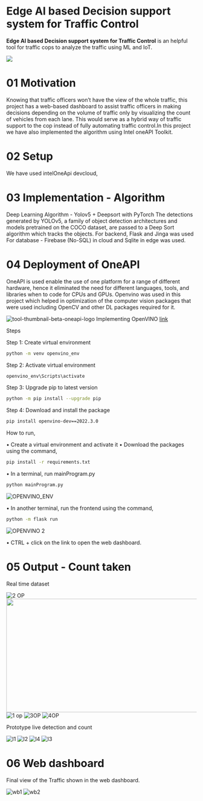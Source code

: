 # Edge AI based Decision support system for Traffic Control

 **Edge AI based Decision support system for Traffic Control** is an helpful tool for traffic cops to analyze the traffic using ML and IoT.

![](https://miro.medium.com/v2/resize:fit:4800/format:webp/1*HF_Bjk4gMPohESQggXaW7g.jpeg)


# 01 Motivation
 
Knowing that traffic officers won’t have the view of the whole traffic, this project has a web-based dashboard to assist traffic officers in making decisions depending on the volume of traffic only by visualizing the count of vehicles from each lane. This would serve as a hybrid way of traffic support to the cop instead of fully automating traffic control.In this project we have also implemented the algorithm using Intel oneAPI Toolkit.

# 02 Setup
We have used intelOneApi devcloud,


# 03 Implementation - Algorithm
Deep Learning Algorithm - Yolov5 + Deepsort with PyTorch
The detections generated by YOLOv5, a family of object detection architectures and models pretrained on the COCO dataset, are passed to a Deep Sort algorithm which tracks the objects. 
For backend, Flask and Jinga was used
For database - Firebase (No-SQL) in cloud and Sqlite in edge was used.


# 04 Deployment of OneAPI
OneAPI is used enable the use of one platform for a range of different hardware, hence it eliminated the need for different languages, tools, and libraries when to code for CPUs and GPUs. 
Openvino was used in this project which helped in optimization of the computer vision packages that were used including OpenCV and other DL packages required for it.

![tool-thumbnail-beta-oneapi-logo](https://user-images.githubusercontent.com/118420309/226315524-f3a075ce-8102-42d6-9199-0189c9589735.jpg)
Implementing OpenVINO  [link](https://www.intel.com/content/www/us/en/developer/tools/openvino-toolkit/download.html)

Steps

Step 1: Create virtual environment
``` bash
python -m venv openvino_env
```
Step 2: Activate virtual environment
``` bash
openvino_env\Scripts\activate
```
Step 3: Upgrade pip to latest version
``` bash
python -m pip install --upgrade pip
```
Step 4: Download and install the package
``` bash
pip install openvino-dev==2022.3.0
```








How to run,


•	Create a virtual environment and activate it
•	Download the packages using the command,
``` bash
pip install -r requirements.txt
```
•	In a terminal, run mainProgram.py
``` bash
python mainProgram.py
```
![OPENVINO_ENV](https://user-images.githubusercontent.com/118420309/226317165-1e3ad93a-a734-420c-b921-dfb87077b5d5.png)


•	In another terminal, run the frontend using the command,

``` bash
python -m flask run
```
![OPENVINO 2](https://user-images.githubusercontent.com/118420309/226316559-6520e8c4-8022-4e85-a035-64980afd5255.png)

•	CTRL + click on the link to open the web dashboard.

 
# 05 Output - Count taken

Real time dataset


![2 OP](https://user-images.githubusercontent.com/118420309/226319816-9d528b24-e86a-43ff-9088-4cd7869eee01.png)
<img src="https://user-images.githubusercontent.com/118420309/226319816-9d528b24-e86a-43ff-9088-4cd7869eee01.png" width=600 height =300>
![1 op](https://user-images.githubusercontent.com/118420309/226319835-aa773d40-f714-4004-8d85-157681f648fe.png)
![3OP](https://user-images.githubusercontent.com/118420309/226319840-7a083950-93e6-4ad7-9586-761b0ec3b028.png)
![4OP](https://user-images.githubusercontent.com/118420309/226319846-e29b74dd-ebb1-4399-b39c-bb8f9cc39207.png)

Prototype live detection and count

![l1](https://user-images.githubusercontent.com/118420309/226320026-91f66e9a-f828-442f-a5d8-aef66da02688.png)
![l2](https://user-images.githubusercontent.com/118420309/226320047-6a43f070-fe95-4461-96c6-712afff8cae0.png)
![l4](https://user-images.githubusercontent.com/118420309/226320057-6d084d43-5fc2-436e-b347-c194012bcf03.png)
![l3](https://user-images.githubusercontent.com/118420309/226320058-087bfad9-1748-47d5-9db3-e913e63e28ec.png)



# 06 Web dashboard
Final view of the Traffic shown in the web dashboard.


![wb1](https://user-images.githubusercontent.com/118420309/226320383-9fbf0c35-a422-4ac8-8ea6-2cd150df685f.png)
![wb2](https://user-images.githubusercontent.com/118420309/226320397-def3e802-d4d3-43e6-b10a-4e78d0845f7b.png)





